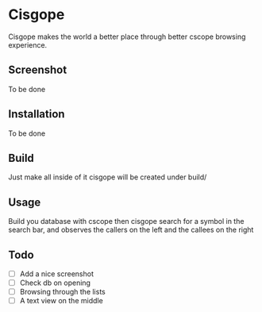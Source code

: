 # Cisgope

Cisgope makes the world a better place through better cscope browsing experience.


## Screenshot

To be done

## Installation

To be done

## Build
Just make all inside of it
cisgope will be created under build/

## Usage
Build you database with cscope
then cisgope <db>
search for a symbol in the search bar, and observes the callers on the left and the callees on the right

## Todo
- [ ] Add a nice screenshot
- [ ] Check db on opening
- [ ] Browsing through the lists
- [ ] A text view on the middle
